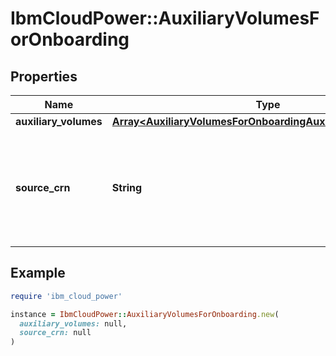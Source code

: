 # IbmCloudPower::AuxiliaryVolumesForOnboarding

## Properties

| Name | Type | Description | Notes |
| ---- | ---- | ----------- | ----- |
| **auxiliary_volumes** | [**Array&lt;AuxiliaryVolumesForOnboardingAuxiliaryVolumesInner&gt;**](AuxiliaryVolumesForOnboardingAuxiliaryVolumesInner.md) |  |  |
| **source_crn** | **String** | CRN of source ServiceBroker instance from where auxiliary volumes need to be onboarded |  |

## Example

```ruby
require 'ibm_cloud_power'

instance = IbmCloudPower::AuxiliaryVolumesForOnboarding.new(
  auxiliary_volumes: null,
  source_crn: null
)
```

